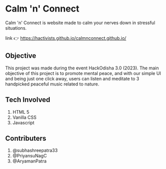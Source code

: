 # Calm 'n' Connect

Calm 'n' Connect is website made to calm your nerves down in stressful situations.

link 👉 <https://hactivists.github.io/calmnconnect.github.io/>

## Objective

This project was made during the event HackOdisha 3.0 (2023). The main objective of this project is to promote mental peace, and with our simple UI and being just one click away, users can listen and meditate to 3 handpicked peaceful music related to nature.

## Tech Involved

1. HTML 5
2. Vanilla CSS
3. Javascript

## Contributers

1. @subhashreepatra33
2. @PriyansuNagC
3. @AryamanPatra
